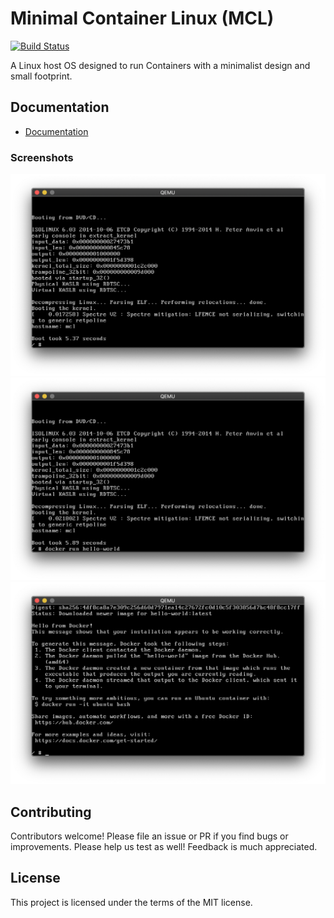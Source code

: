 # Minimal Container Linux (MCL)

[![Build Status](https://travis-ci.org/prologic/minimal-container-linux.svg)](https://travis-ci.org/prologic/minimal-container-linux)

A Linux host OS designed to run Containers with a minimalist design and small
footprint.

## Documentation

- [Documentation](https://mcl.host/)

### Screenshots

![screenshot-1](/screenshot-1.png?raw=true "screenshot-1")
![screenshot-2](/screenshot-2.png?raw=true "screenshot-2")
![screenshot-3](/screenshot-3.png?raw=true "screenshot-3")

## Contributing

Contributors welcome! Please file an issue or PR if you find bugs or improvements. Please help us test as well! Feedback is much appreciated.

## License

This project is licensed under the terms of the MIT license.
